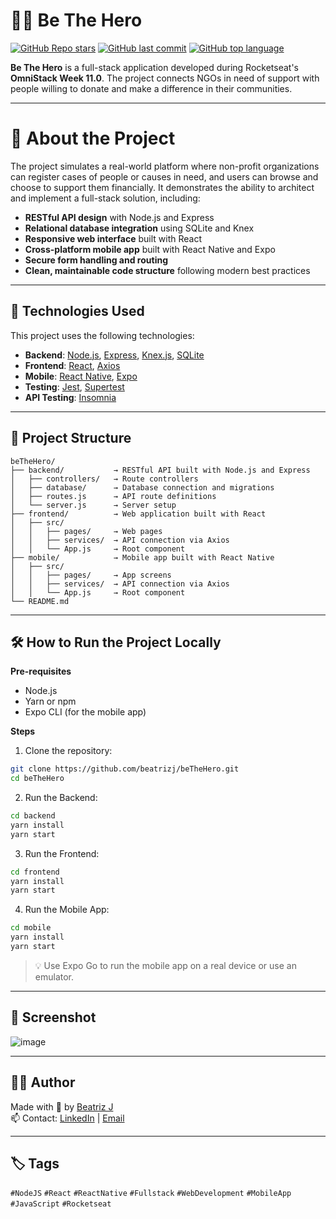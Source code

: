 # 🦸‍♀️ Be The Hero

[![GitHub Repo stars](https://img.shields.io/github/stars/beatrizj/beTheHero?style=flat-square)](https://github.com/beatrizj/beTheHero/stargazers)
[![GitHub last commit](https://img.shields.io/github/last-commit/beatrizj/beTheHero?style=flat-square)](https://github.com/beatrizj/beTheHero/commits/master)
[![GitHub top language](https://img.shields.io/github/languages/top/beatrizj/beTheHero?style=flat-square)](https://github.com/beatrizj/beTheHero)


**Be The Hero** is a full-stack application developed during Rocketseat's **OmniStack Week 11.0**. The project connects NGOs in need of support with people willing to donate and make a difference in their communities.

---

# 🧠 About the Project

The project simulates a real-world platform where non-profit organizations can register cases of people or causes in need, and users can browse and choose to support them financially. It demonstrates the ability to architect and implement a full-stack solution, including:

- **RESTful API design** with Node.js and Express  
- **Relational database integration** using SQLite and Knex  
- **Responsive web interface** built with React  
- **Cross-platform mobile app** built with React Native and Expo  
- **Secure form handling and routing**  
- **Clean, maintainable code structure** following modern best practices

---

## 🚀 Technologies Used

This project uses the following technologies:

- **Backend**: [Node.js](https://nodejs.org/), [Express](https://expressjs.com/), [Knex.js](http://knexjs.org/), [SQLite](https://www.sqlite.org/index.html)
- **Frontend**: [React](https://reactjs.org/), [Axios](https://axios-http.com/)
- **Mobile**: [React Native](https://reactnative.dev/), [Expo](https://expo.dev/)
- **Testing**: [Jest](https://jestjs.io/), [Supertest](https://github.com/visionmedia/supertest)
- **API Testing**: [Insomnia](https://insomnia.rest/)

---

## 📁 Project Structure

```plaintext
beTheHero/
├── backend/           → RESTful API built with Node.js and Express
│   ├── controllers/   → Route controllers
│   ├── database/      → Database connection and migrations
│   ├── routes.js      → API route definitions
│   └── server.js      → Server setup
├── frontend/          → Web application built with React
│   ├── src/
│   │   ├── pages/     → Web pages
│   │   ├── services/  → API connection via Axios
│   │   └── App.js     → Root component
├── mobile/            → Mobile app built with React Native
│   ├── src/
│   │   ├── pages/     → App screens
│   │   ├── services/  → API connection via Axios
│   │   └── App.js     → Root component
└── README.md
```

---

## 🛠️ How to Run the Project Locally
**Pre-requisites**
- Node.js
- Yarn or npm
- Expo CLI (for the mobile app)

**Steps**

1. Clone the repository:
``` bash
git clone https://github.com/beatrizj/beTheHero.git
cd beTheHero
```

2. Run the Backend:
``` bash
cd backend
yarn install
yarn start
```

3. Run the Frontend:
``` bash
cd frontend
yarn install
yarn start
```

4. Run the Mobile App:
``` bash
cd mobile
yarn install
yarn start
```

> 💡 Use Expo Go to run the mobile app on a real device or use an emulator.

---

## 📸 Screenshot

![image](https://user-images.githubusercontent.com/40468569/191631061-dbb12f45-4d1b-427b-bfaa-1c65169c0ecb.png)

---

## 👩‍💻 Author
Made with 💜 by [Beatriz J](https://github.com/beatrizj) <br/>
📫 Contact: [LinkedIn](https://www.linkedin.com/in/beatrizjanuario/) | [Email](mailto:beeatriz.js@gmail.com)

---

## 🏷️ Tags
`#NodeJS` `#React` `#ReactNative` `#Fullstack` `#WebDevelopment` `#MobileApp` `#JavaScript` `#Rocketseat`
